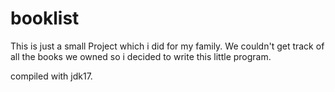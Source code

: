 # booklist

This is just a small Project which i did for my family.
We couldn't get track of all the books we owned so i decided to write this little program.

compiled with jdk17.
